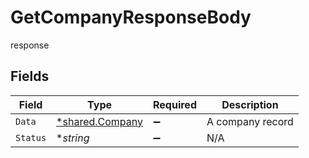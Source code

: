 # GetCompanyResponseBody

response


## Fields

| Field                                             | Type                                              | Required                                          | Description                                       |
| ------------------------------------------------- | ------------------------------------------------- | ------------------------------------------------- | ------------------------------------------------- |
| `Data`                                            | [*shared.Company](../../models/shared/company.md) | :heavy_minus_sign:                                | A company record                                  |
| `Status`                                          | **string*                                         | :heavy_minus_sign:                                | N/A                                               |